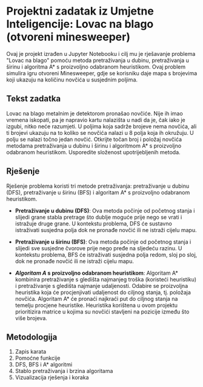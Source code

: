 # Projektni zadatak iz Umjetne Inteligencije: Lovac na blago (otvoreni minesweeper)

Ovaj je projekt izrađen u Jupyter Notebooku i cilj mu je rješavanje problema "Lovac na blago" pomoću metoda pretraživanja u dubinu, pretraživanja u širinu i algoritma A* s proizvoljno odabranom heuristikom. Ovaj problem simulira igru otvoreni Minesweeper, gdje se korisniku daje mapa s brojevima koji ukazuju na količinu novčića u susjednim poljima.

## Tekst zadatka

Lovac na blago metalnim je detektorom pronašao novčiće. Nije ih imao vremena iskopati, pa je napravio kartu nalazišta u nadi da je, čak iako je izgubi, nitko neće razumjeti. U poljima koja sadrže brojeve nema novčića, ali ti brojevi ukazuju na to koliko se novčića nalazi u 8 polja koja ih okružuju. U polju se nalazi točno jedan novčić. Otkrijte točan broj i položaj novčića metodama pretraživanja u dubinu i širinu i algoritmom A* s proizvoljno odabranom heuristikom. Usporedite složenost upotrijebljenih metoda.

## Rješenje

Rješenje problema koristi tri metode pretraživanja: pretraživanje u dubinu (DFS), pretraživanje u širinu (BFS) i algoritam A* s proizvoljno odabranom heuristikom.

- **Pretraživanje u dubinu (DFS)**: Ova metoda počinje od početnog stanja i slijedi grane stabla pretrage što dublje moguće prije nego se vrati i istražuje druge grane. U kontekstu problema, DFS će sustavno istraživati susjedna polja dok ne pronađe novčić ili ne istraži cijelu mapu.

- **Pretraživanje u širinu (BFS)**: Ova metoda počinje od početnog stanja i slijedi sve susjedne čvorove prije nego pređe na sljedeću razinu. U kontekstu problema, BFS će istraživati susjedna polja redom, sloj po sloj, dok ne pronađe novčić ili ne istraži cijelu mapu.

- ***Algoritam A* s proizvoljno odabranom heuristikom**: Algoritam A* kombinira pretraživanje s gledišta najmanjeg troška (koristeći heuristiku) i pretraživanje s gledišta najmanje udaljenosti. Odabire se proizvoljna heuristika koja će procjenjivati udaljenost do ciljnog stanja, tj. položaja novčića. Algoritam A* će pronaći najkraći put do ciljnog stanja na temelju procjene heuristike. Heuristika korištena u ovom projektu prioritizira matrice u kojima su novčići stavljeni na pozicije između što više brojeva. 

## Metodologija

1. Zapis karata
2. Pomoćne funkcije
3. DFS, BFS i A* algoritmi
4. Stablo pretraživanja i brzina algoritama
5. Vizualizacija rješenja i koraka
